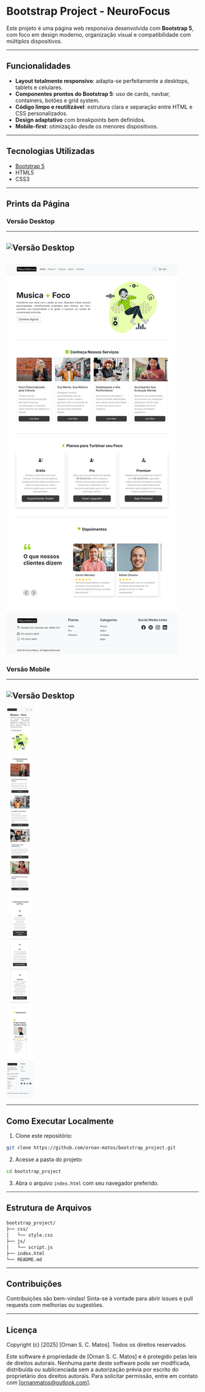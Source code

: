 
# Bootstrap Project - NeuroFocus

Este projeto é uma página web responsiva desenvolvida com **Bootstrap 5**, com foco em design moderno, organização visual e compatibilidade com múltiplos dispositivos.

---

##  Funcionalidades

-  **Layout totalmente responsivo**: adapta-se perfeitamente a desktops, tablets e celulares.
-  **Componentes prontos do Bootstrap 5**: uso de cards, navbar, containers, botões e grid system.
-  **Código limpo e reutilizável**: estrutura clara e separação entre HTML e CSS personalizados.
-  **Design adaptativo** com breakpoints bem definidos.
-  **Mobile-first**: otimização desde os menores dispositivos.

---

##  Tecnologias Utilizadas

- [Bootstrap 5](https://getbootstrap.com/)
- HTML5
- CSS3

---

##  Prints da Página

###  Versão Desktop
---

![Versão Desktop](/img/Screen_Capture/Clip01.gif)
---
![Versão Desktop](/img/Screen_Capture/01.png)
---
###  Versão Mobile
---

![Versão Desktop](/img/Screen_Capture/Clip02.gif)
---
![Versão Desktop](/img/Screen_Capture/02.png)

---

##  Como Executar Localmente

1. Clone este repositório:

```bash
git clone https://github.com/ornan-matos/bootstrap_project.git
```

2. Acesse a pasta do projeto:

```bash
cd bootstrap_project
```

3. Abra o arquivo `index.html` com seu navegador preferido.

---

## Estrutura de Arquivos

```
bootstrap_project/
├── css/
│   └── style.css
├── js/
│   └── script.js
├── index.html
└── README.md
```

---

##  Contribuições

Contribuições são bem-vindas! Sinta-se à vontade para abrir issues e pull requests com melhorias ou sugestões.

---

##  Licença

Copyright (c) [2025] [Ornan S. C. Matos]. Todos os direitos reservados.

Este software é propriedade de [Ornan S. C. Matos] e é protegido pelas leis de direitos autorais.
Nenhuma parte deste software pode ser modificada, distribuída ou sublicenciada sem a autorização prévia por escrito do proprietário dos direitos autorais. Para solicitar permissão, entre em contato com [ornanmatos@outlook.com].
